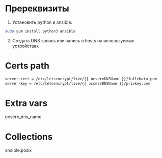 # Пререквизиты
1. Установить python и ansible:

```bash
sudo yum install python3 ansible
```

2. Создать DNS запись или запись в hosts на используемых устройствах

# Certs path

```bash
server-cert = /etc/letsencrypt/live/{{ ocservDNSName }}/fullchain.pem
server-key = /etc/letsencrypt/live/{{ ocservDNSName }}/privkey.pem
```

# Extra vars
ocserv_dns_name

# Collections 
ansible.posix